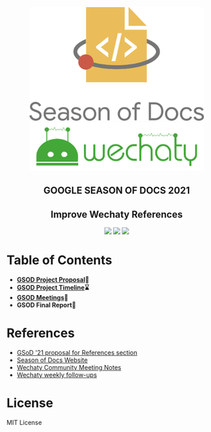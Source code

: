 <div align="center">
<img src="assets/gsod-2021-1.svg" width="400" />
<br />
<img src="assets/gsod-2021-2.svg" width="400" />
<br />
<h2><b>GOOGLE SEASON OF DOCS 2021</b></h1>
<h2> Improve Wechaty References</h2>
<a href="https://github.com/shraddhavp/GSOD-2021-Wechaty/network/members"><img src="https://img.shields.io/github/forks/shraddhavp/GSOD-2021-Wechaty?color=f2bd42&style=flat-square" /></a>
<a href="https://github.com/shraddhavp/GSOD-2021-Wechaty/stargazers"><img src="https://img.shields.io/github/stars/shraddhavp/GSOD-2021-Wechaty?color=f2bd42&style=flat-square" /></a>
<a href="https://github.com/shraddhavp/GSOD-2021-Wechaty/blob/master/LICENSE"><img src="https://img.shields.io/github/license/shraddhavp/GSOD-2021-Wechaty?color=f2bd42&style=flat-square" /></a>
    </div>
    
# Table of Contents

* **[GSOD Project Proposal](https://github.com/shraddhavp/GSOD-2021-Wechaty/blob/main/GSOD_2021_Proposal.md)📜**
* **[GSOD Project Timeline](https://github.com/shraddhavp/GSOD-2021-Wechaty/blob/main/GSOD_Project_Timeline.md)⌛**
* **[GSOD Meetings](https://github.com/shraddhavp/GSOD-2021-Wechaty/blob/main/GSOD_2021_Meetings.md)🔗**
* **GSOD Final Report📰**

# References


- [GSoD '21 proposal for References section](https://wechaty.js.org/2021/05/11/shraddhavp-soumi-combined-reference-proposal/)
- [Season of Docs Website](https://developers.google.com/season-of-docs)
- [Wechaty Community Meeting Notes](https://docs.google.com/document/d/1fVCk8qRYc4RKGMf2UY5HOe07hEhPUOpGC34v88GEFJg/edit#)
- [Wechaty weekly follow-ups](https://docs.google.com/spreadsheets/d/1QglSl5JuZuVom84Or8yGhHb3_YbRMDBPgccxoMmnBa0/edit?ts=60e329f9#gid=337461526)

    
# License

MIT License

